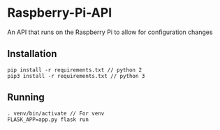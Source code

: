 # Raspberry-Pi-API
An API that runs on the Raspberry Pi to allow for configuration changes

## Installation

```
pip install -r requirements.txt // python 2
pip3 install -r requirements.txt // python 3
```

## Running

```
. venv/bin/activate // For venv
FLASK_APP=app.py flask run
```
